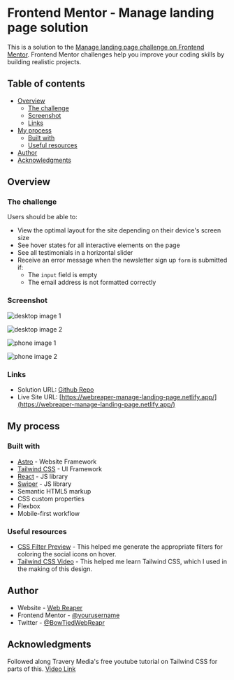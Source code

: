# Frontend Mentor - Manage landing page solution

This is a solution to the [Manage landing page challenge on Frontend Mentor](https://www.frontendmentor.io/challenges/manage-landing-page-SLXqC6P5). Frontend Mentor challenges help you improve your coding skills by building realistic projects.

## Table of contents

- [Overview](#overview)
  - [The challenge](#the-challenge)
  - [Screenshot](#screenshot)
  - [Links](#links)
- [My process](#my-process)
  - [Built with](#built-with)
  - [Useful resources](#useful-resources)
- [Author](#author)
- [Acknowledgments](#acknowledgments)

## Overview

### The challenge

Users should be able to:

- View the optimal layout for the site depending on their device's screen size
- See hover states for all interactive elements on the page
- See all testimonials in a horizontal slider
- Receive an error message when the newsletter sign up `form` is submitted if:
  - The `input` field is empty
  - The email address is not formatted correctly

### Screenshot

![desktop image 1](./solution/1440p_1.png)

![desktop image 2](./solution/1440p_2.png)

![phone image 1](./solution/375p_1.png)

![phone image 2](./solution/375p_2.png)

### Links

- Solution URL: [Github Repo](https://github.com/Boston343/manage-landing-page)
- Live Site URL: [https://webreaper-manage-landing-page.netlify.app/](https://webreaper-manage-landing-page.netlify.app/)

## My process

### Built with

- [Astro](https://astro.build/) - Website Framework
- [Tailwind CSS](https://tailwindcss.com/) - UI Framework
- [React](https://reactjs.org/) - JS library
- [Swiper](https://swiperjs.com/) - JS library
- Semantic HTML5 markup
- CSS custom properties
- Flexbox
- Mobile-first workflow

### Useful resources

- [CSS Filter Preview](https://codepen.io/sosuke/pen/Pjoqqp) - This helped me generate the appropriate filters for coloring the social icons on hover.
- [Tailwind CSS Video](https://www.youtube.com/watch?v=dFgzHOX84xQ) - This helped me learn Tailwind CSS, which I used in the making of this design.

## Author

- Website - [Web Reaper](https://webreaper.dev/)
- Frontend Mentor - [@yourusername](https://www.frontendmentor.io/profile/Boston343)
- Twitter - [@BowTiedWebReapr](https://twitter.com/BowTiedWebReapr)

## Acknowledgments

Followed along Travery Media's free youtube tutorial on Tailwind CSS for parts of this. [Video Link](https://www.youtube.com/watch?v=dFgzHOX84xQ)
